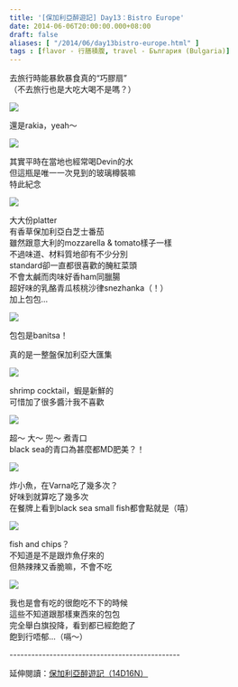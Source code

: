 ```yaml
---
title: '[保加利亞醉遊記] Day13：Bistro Europe'
date: 2014-06-06T20:00:00.000+08:00
draft: false
aliases: [ "/2014/06/day13bistro-europe.html" ]
tags : [flavor - 行膳積腹, travel - България (Bulgaria)]
---
```


去旅行時能暴飲暴食真的“巧膠扇”  
（不去旅行也是大吃大喝不是嗎？）  

[![](https://4.bp.blogspot.com/-mz5YV5lRhes/XDsnPvZ3hUI/AAAAAAAAFig/5P4kBJh9PuIRMQZjbyvucyOKRwDXDehDwCLcBGAs/s640/14158471200_337fc98d88_z.jpg)](https://4.bp.blogspot.com/-mz5YV5lRhes/XDsnPvZ3hUI/AAAAAAAAFig/5P4kBJh9PuIRMQZjbyvucyOKRwDXDehDwCLcBGAs/s1600/14158471200_337fc98d88_z.jpg)

還是rakia，yeah～  

[![](https://2.bp.blogspot.com/-U7Pfv7IpcHM/XDsnVBMKA-I/AAAAAAAAFio/yEagM--mouYUYhcG-HmHMsnxyh3WJ-ZAgCLcBGAs/s640/14321944166_efd1711ea7_z.jpg)](https://2.bp.blogspot.com/-U7Pfv7IpcHM/XDsnVBMKA-I/AAAAAAAAFio/yEagM--mouYUYhcG-HmHMsnxyh3WJ-ZAgCLcBGAs/s1600/14321944166_efd1711ea7_z.jpg)

其實平時在當地也經常喝Devin的水  
但這瓶是唯一一次見到的玻璃樽裝嘛  
特此紀念  

[![](https://3.bp.blogspot.com/-ZggEc1LoBVk/XDsnZQC13WI/AAAAAAAAFis/zsmgHNuuvjEuKaljO62Sz3NmXo_QcxF8ACLcBGAs/s640/14345073105_acfb418b98_z.jpg)](https://3.bp.blogspot.com/-ZggEc1LoBVk/XDsnZQC13WI/AAAAAAAAFis/zsmgHNuuvjEuKaljO62Sz3NmXo_QcxF8ACLcBGAs/s1600/14345073105_acfb418b98_z.jpg)

大大份platter  
有香草保加利亞白芝士番茄  
雖然跟意大利的mozzarella & tomato樣子一樣  
不過味道、材料質地卻有不少分別  
standard卻一直都很喜歡的醃紅菜頭  
不會太鹹而肉味好香ham同臘腸  
超好味的乳酪青瓜核桃沙律snezhanka（！）  
加上包包...  

[![](https://2.bp.blogspot.com/-LhjUcKGCfKM/XDsne3UsYyI/AAAAAAAAFiw/nwTLexD8Z-QuyDe44CzWMtHYo3u-iUatACLcBGAs/s640/14158470190_8c85621456_z.jpg)](https://2.bp.blogspot.com/-LhjUcKGCfKM/XDsne3UsYyI/AAAAAAAAFiw/nwTLexD8Z-QuyDe44CzWMtHYo3u-iUatACLcBGAs/s1600/14158470190_8c85621456_z.jpg)

包包是banitsa！

真的是一整盤保加利亞大匯集

[![](https://1.bp.blogspot.com/-Ar02eze646U/XDsnjmfEGzI/AAAAAAAAFi4/5PVrWPJjQl8pGatDc8YPQKVrnEvP3M_6QCLcBGAs/s640/14158411309_8bdafc4781_z.jpg)](https://1.bp.blogspot.com/-Ar02eze646U/XDsnjmfEGzI/AAAAAAAAFi4/5PVrWPJjQl8pGatDc8YPQKVrnEvP3M_6QCLcBGAs/s1600/14158411309_8bdafc4781_z.jpg)

shrimp cocktail，蝦是新鮮的  
可惜加了很多醬汁我不喜歡  

[![](https://3.bp.blogspot.com/-pberuVFK7lk/XDsns7C6I0I/AAAAAAAAFjA/LQuNfxQLCEwLGv002mc9tvyLP1P0KzVvACLcBGAs/s640/14158466520_9092c674fc_z.jpg)](https://3.bp.blogspot.com/-pberuVFK7lk/XDsns7C6I0I/AAAAAAAAFjA/LQuNfxQLCEwLGv002mc9tvyLP1P0KzVvACLcBGAs/s1600/14158466520_9092c674fc_z.jpg)

超～ 大～ 兜～ 煮青口  
black sea的青口為甚麼都MD肥美？！  

[![](https://3.bp.blogspot.com/-CnAULNDpSFI/XDsnyA78MsI/AAAAAAAAFjI/hOLR5ZmZzSQ_B58mrivRHZrmxB0jQ3P-gCLcBGAs/s640/14158409528_2afecc581e_z.jpg)](https://3.bp.blogspot.com/-CnAULNDpSFI/XDsnyA78MsI/AAAAAAAAFjI/hOLR5ZmZzSQ_B58mrivRHZrmxB0jQ3P-gCLcBGAs/s1600/14158409528_2afecc581e_z.jpg)

炸小魚，在Varna吃了幾多次？  
好味到就算吃了幾多次  
在餐牌上看到black sea small fish都會點就是（嘻）  

[![](https://1.bp.blogspot.com/-OQqjCUntjaM/XDsn2g19SZI/AAAAAAAAFjM/O-s2h6yvAeAN4ptmvl7_TdYbZN8QDtEgQCLcBGAs/s640/14365257153_04e62039f3_z.jpg)](https://1.bp.blogspot.com/-OQqjCUntjaM/XDsn2g19SZI/AAAAAAAAFjM/O-s2h6yvAeAN4ptmvl7_TdYbZN8QDtEgQCLcBGAs/s1600/14365257153_04e62039f3_z.jpg)

fish and chips？  
不知道是不是跟炸魚仔來的  
但熱辣辣又香脆嘛，不會不吃  

[![](https://4.bp.blogspot.com/-fC3oMgJTn08/XDsoJBk3dmI/AAAAAAAAFjc/_fXknUGSCnoDqx45Cq_XOZ11EOdFGzCDQCLcBGAs/s640/14345071435_a76b3192fb_z.jpg)](https://4.bp.blogspot.com/-fC3oMgJTn08/XDsoJBk3dmI/AAAAAAAAFjc/_fXknUGSCnoDqx45Cq_XOZ11EOdFGzCDQCLcBGAs/s1600/14345071435_a76b3192fb_z.jpg)

我也是會有吃的很飽吃不下的時候  
這些不知道跟那樣東西來的包包  
完全舉白旗投降，看到都已經飽飽了  
飽到行唔郁...（嗝～）  
  
\-----------------------------------------------  
  
延伸閱讀：[保加利亞醉遊記（14D16N）](http://www.hidie.net/2014/06/14d16n.html)